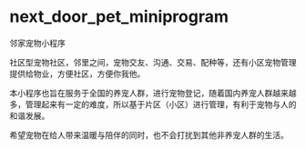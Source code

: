 # next_door_pet_miniprogram
邻家宠物小程序

社区型宠物社区，邻里之间，宠物交友、沟通、交易、配种等，还有小区宠物管理提供给物业，方便社区，方便你我他。

本小程序也旨在服务于全国的养宠人群，进行宠物登记，随着国内养宠人群越来越多，管理起来有一定的难度，所以基于片区（小区）进行管理，有利于宠物与人的和谐发展。

希望宠物在给人带来温暖与陪伴的同时，也不会打扰到其他非养宠人群的生活。

